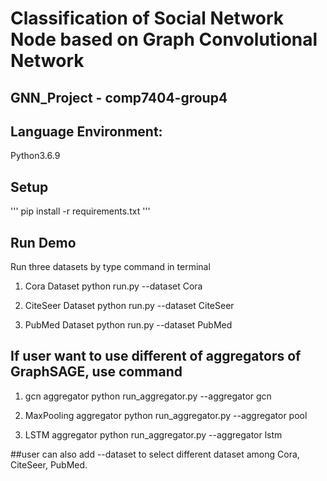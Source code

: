 # Classification of Social Network Node based on Graph Convolutional Network


## GNN_Project - comp7404-group4 
   
## Language Environment: 
Python3.6.9 
 
## Setup 
'''
pip install -r requirements.txt 
'''  
   
## Run Demo 
Run three datasets by type command in terminal 
  
1. Cora Dataset 
python run.py --dataset Cora 
  
2. CiteSeer Dataset 
python run.py --dataset CiteSeer 
  
3. PubMed Dataset 
python run.py --dataset PubMed 
  
## If user want to use different of aggregators of GraphSAGE, use command 
  
1. gcn aggregator 
python run_aggregator.py --aggregator gcn 
  
2. MaxPooling aggregator 
python run_aggregator.py --aggregator pool 
  
3. LSTM aggregator 
python run_aggregator.py --aggregator lstm 
  
##user can also add --dataset to select different dataset among Cora, CiteSeer, PubMed. 
